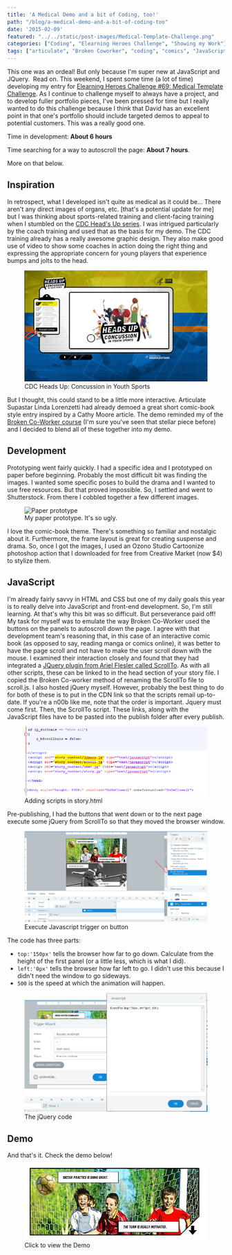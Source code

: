 ```yaml
---
title: 'A Medical Demo and a bit of Coding, too!'
path: "/blog/a-medical-demo-and-a-bit-of-coding-too"
date: '2015-02-09'
featured: "../../static/post-images/Medical-Template-Challenge.png"
categories: ["Coding", "Elearning Heroes Challenge", "Showing my Work"]
tags: ["articulate", "Broken Coworker", "coding", "comics", "JavaScript", "Jquery", "Storyline"]
---
```


This one was an ordeal! But only because I'm super new at JavaScript and JQuery.  Read on. This weekend, I spent some time (a lot of time) developing my entry for [Elearning Heroes Challenge #69: Medical Template Challenge](https://community.articulate.com/articles/medical-training-templates "Elearning Heroes Challenge: Medical Template Challenge"). As I continue to challenge myself to always have a project, and to develop fuller portfolio pieces, I've been pressed for time but I really wanted to do this challenge because I think that David has an excellent point in that one's portfolio should include targeted demos to appeal to potential customers. This was a really good one.

Time in development: **About 6 hours**

Time searching for a way to autoscroll the page: **About 7 hours**.

More on that below.

## Inspiration

In retrospect, what I developed isn't quite as medical as it could be... There aren't any direct images of organs, etc. [that's a potential update for me] but I was thinking about sports-related training and client-facing training when I stumbled on the [CDC Head's Up series](http://www.cdc.gov/concussion/HeadsUp/youth.html "CDC Heads Up Youth Sports Concussion"). I was intrigued particularly by the coach training and used that as the basis for my demo. The CDC training already has a really awesome graphic design. They also make good use of video to show some coaches in action doing the right thing and expressing the appropriate concern for young players that experience bumps and jolts to the head.

<figure>
  <img src="../../static/post-images/CDCHeadsUp.png" alt="CDC Heads Up interactive" />
  <figcaption>CDC Heads Up: Concussion in Youth Sports</figcaption>
</figure>

But I thought, this could stand to be a little more interactive. Articulate Supastar Linda Lorenzetti had already demoed a great short comic-book style entry inspired by a Cathy Moore article. The demo reminded my of the [Broken Co-Worker course](http://brokencoworker.com/ "Broken Co-Worker") (I'm sure you've seen that stellar piece before) and I decided to blend all of these together into my demo.

## Development

Prototyping went fairly quickly. I had a specific idea and I prototyped on paper before beginning. Probably the most difficult bit was finding the images. I wanted some specific poses to build the drama and I wanted to use free resources. But that proved impossible. So, I settled and went to Shutterstock. From there I cobbled together a few different images.

<figure>
  <img src="../../static/post-images/IMG_0379.jpg" alt="Paper prototype" />
  <figcaption>My paper prototype. It's so ugly.</figcaption>
</figure>

I love the comic-book theme. There's something so familiar and nostalgic about it. Furthermore, the frame layout is great for creating suspense and drama. So, once I got the images, I used an Ozono Studio Cartoonize photoshop action that I downloaded for free from Creative Market (now $4) to stylize them.

## JavaScript

I'm already fairly savvy in HTML and CSS but one of my daily goals this year is to really delve into JavaScript and front-end development. So, I'm still learning. At that's why this bit was so difficult. But perseverance paid off! My task for myself was to emulate the way Broken Co-Worker used the buttons on the panels to autoscroll down the page. I agree with that development team's reasoning that, in this case of an interactive comic book (as opposed to say, reading manga or comics online), it was better to have the page scroll and not have to make the user scroll down with the mouse. I examined their interaction closely and found that they had integrated a [JQuery plugin from Ariel Flesler called ScrollTo](https://github.com/flesler/jquery.scrollTo "ScrollTo at GitHub"). As with all other scripts, these can be linked to in the head section of your story file. I copied the Broken Co-worker method of renaming the ScrollTo file to scroll.js. I also hosted jQuery myself. However, probably the best thing to do for both of these is to put in the CDN link so that the scripts remail up-to-date. If you're a n00b like me, note that the order is important. Jquery must come first. Then, the ScrollTo script. These links, along with the JavaScript files have to be pasted into the publish folder after every publish.

<figure>
  <img src="../../static/post-images/StoryfilewithScrollTo.png" alt="Scripts in Storyline" />
  <figcaption>Adding scripts in story.html</figcaption>
</figure>

Pre-publishing, I had the buttons that went down or to the next page execute some jQuery from ScrollTo so that they moved the browser window.

<figure>
  <img src="../../static/post-images/StorylineExecuteAction.png" alt="Execute action" />
  <figcaption>Execute Javascript trigger on button</figcaption>
</figure>

The code has three parts:

*   `top:'150px'` tells the browser how far to go down. Calculate from the height of the first panel (or a little less, which is what I did).
*   `left:'0px'` tells the browser how far left to go. I didn't use this because I didn't need the window to go sideways.
*   `500` is the speed at which the animation will happen.

<figure>
  <img src="../../static/post-images/StorylineFunction.png" alt="jQuery in Storyline" />
  <figcaption>The jQuery code</figcaption>
</figure>

## Demo

And that's it. Check the demo below!

<figure>
  <a href="http://www.knanthony.com/showcase/Concussion/story.html" target="blank">
    <img src="../../static/post-images/Sports-Concussions.png" alt="Final storyline" />
  </a>
  <figcaption>Click to view the Demo</figcaption>
</figure>
